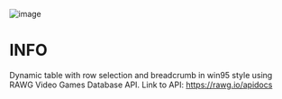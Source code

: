 ![image](https://github.com/martwy/breadcrumbjunior/assets/59863769/51e0c6fd-2c18-4173-8b12-b01c40e41fb7)


# INFO

Dynamic table with row selection and breadcrumb in win95 style using RAWG Video Games Database API.
Link to API: https://rawg.io/apidocs
